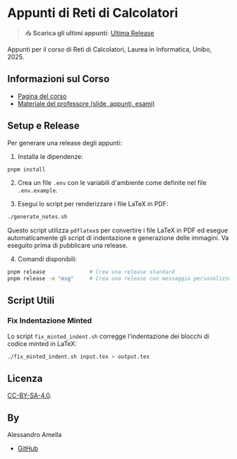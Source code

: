 # Appunti di Reti di Calcolatori

> 📥 **Scarica gli ultimi appunti**: [Ultima Release](https://github.com/alessandroamella/appunti-reti/releases/latest)

Appunti per il corso di Reti di Calcolatori, Laurea in Informatica, Unibo, 2025.

## Informazioni sul Corso

- [Pagina del corso](https://www.unibo.it/it/studiare/insegnamenti-competenze-trasversali-moocs/insegnamenti/insegnamento/2024/455456)
- [Materiale del professore (slide, appunti, esami)](https://virtuale.unibo.it/course/view.php?id=47974)

## Setup e Release

Per generare una release degli appunti:

1. Installa le dipendenze:

```bash
pnpm install
```

2. Crea un file `.env` con le variabili d'ambiente come definite nel file `.env.example`.

3. Esegui lo script per renderizzare i file LaTeX in PDF:

```bash
./generate_notes.sh
```

Questo script utilizza `pdflatex`s per convertire i file LaTeX in PDF ed esegue automaticamente gli script di indentazione e generazione delle immagini. Va eseguito prima di pubblicare una release.

4. Comandi disponibili:

```bash
pnpm release              # Crea una release standard
pnpm release -m "msg"     # Crea una release con messaggio personalizzato
```

## Script Utili

### Fix Indentazione Minted

Lo script `fix_minted_indent.sh` corregge l'indentazione dei blocchi di codice minted in LaTeX:

```bash
./fix_minted_indent.sh input.tex > output.tex
```

## Licenza

[CC-BY-SA-4.0](LICENSE).

## By

Alessandro Amella

- [GitHub](https://github.com/alessandroamella)
